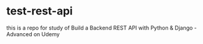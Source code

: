 # test-rest-api
this is a repo for study of Build a Backend REST API with Python &amp; Django - Advanced on Udemy

